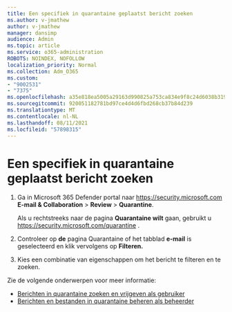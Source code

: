```yaml
---
title: Een specifiek in quarantaine geplaatst bericht zoeken
ms.author: v-jmathew
author: v-jmathew
manager: dansimp
audience: Admin
ms.topic: article
ms.service: o365-administration
ROBOTS: NOINDEX, NOFOLLOW
localization_priority: Normal
ms.collection: Adm_O365
ms.custom:
- "9002531"
- "7375"
ms.openlocfilehash: a35e818ea5005a29163d990825a753ca834e9f8c24d6038b319b1382587fc286
ms.sourcegitcommit: 920051182781bd97ce4d4d6fbd268cb37b84d239
ms.translationtype: MT
ms.contentlocale: nl-NL
ms.lasthandoff: 08/11/2021
ms.locfileid: "57898315"
---
```

# <a name="find-a-specific-quarantined-message"></a>Een specifiek in quarantaine geplaatst bericht zoeken

1. Ga in Microsoft 365 Defender portal naar <https://security.microsoft.com> **E-mail & Collaboration** \> **Review** \> **Quarantine**.

   Als u rechtstreeks naar de pagina **Quarantaine wilt** gaan, gebruikt u <https://security.microsoft.com/quarantine> .

2. Controleer op **de** pagina Quarantaine of het tabblad **e-mail** is geselecteerd en klik vervolgens op **Filteren.**
3. Kies een combinatie van eigenschappen om het bericht te filteren en te zoeken.

Zie de volgende onderwerpen voor meer informatie:

- [Berichten in quarantaine zoeken en vrijgeven als gebruiker](https://docs.microsoft.com/microsoft-365/security/office-365-security/find-and-release-quarantined-messages-as-a-user)
- [Berichten en bestanden in quarantaine beheren als beheerder](https://docs.microsoft.com/microsoft-365/security/office-365-security/manage-quarantined-messages-and-files)
